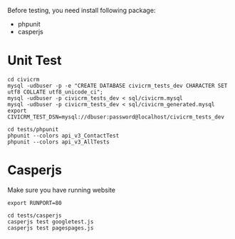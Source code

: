 Before testing, you need install following package:

- phpunit
- casperjs

# Unit Test

```
cd civicrm
mysql -udbuser -p -e "CREATE DATABASE civicrm_tests_dev CHARACTER SET utf8 COLLATE utf8_unicode_ci";
mysql -udbuser -p civicrm_tests_dev < sql/civicrm.mysql
mysql -udbuser -p civicrm_tests_dev < sql/civicrm_generated.mysql
export CIVICRM_TEST_DSN=mysql://dbuser:password@localhost/civicrm_tests_dev

cd tests/phpunit
phpunit --colors api_v3_ContactTest
phpunit --colors api_v3_AllTests
```

# Casperjs

Make sure you have running website
```
export RUNPORT=80

cd tests/casperjs
casperjs test googletest.js
casperjs test pagespages.js

```
